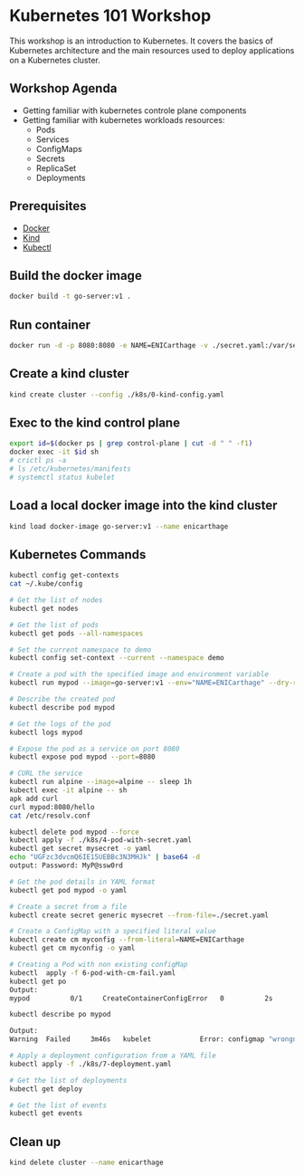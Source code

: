# Kubernetes 101 Workshop

This workshop is an introduction to Kubernetes. It covers the basics of Kubernetes architecture and the main resources used to deploy applications on a Kubernetes cluster.

## Workshop Agenda
- Getting familiar with kubernetes controle plane components
- Getting familiar with kubernetes workloads resources: 
    - Pods
    - Services
    - ConfigMaps
    - Secrets
    - ReplicaSet
    - Deployments

## Prerequisites
- [Docker](https://docs.docker.com/get-started/get-docker/) 
- [Kind](https://kind.sigs.k8s.io/#installation-and-usage)
- [Kubectl](https://kubernetes.io/docs/tasks/tools/#kubectl)


## Build the docker image

``` bash
docker build -t go-server:v1 . 
```

## Run container 
```bash
docker run -d -p 8080:8080 -e NAME=ENICarthage -v ./secret.yaml:/var/secrets/secret.yaml go-server:v1
``` 

## Create a kind cluster
``` bash
kind create cluster --config ./k8s/0-kind-config.yaml
```
## Exec to the kind control plane
``` bash
export id=$(docker ps | grep control-plane | cut -d " " -f1)
docker exec -it $id sh
# crictl ps -a
# ls /etc/kubernetes/manifests
# systemctl status kubelet
```

## Load a local docker image into the kind cluster
``` bash
kind load docker-image go-server:v1 --name enicarthage
```

## Kubernetes Commands

```bash
kubectl config get-contexts
cat ~/.kube/config

# Get the list of nodes
kubectl get nodes

# Get the list of pods
kubectl get pods --all-namespaces

# Set the current namespace to demo
kubectl config set-context --current --namespace demo

# Create a pod with the specified image and environment variable
kubectl run mypod --image=go-server:v1 --env="NAME=ENICarthage" --dry-run=client -o yaml

# Describe the created pod
kubectl describe pod mypod 

# Get the logs of the pod
kubectl logs mypod

# Expose the pod as a service on port 8080
kubectl expose pod mypod --port=8080 

# CURL the service 
kubectl run alpine --image=alpine -- sleep 1h
kubectl exec -it alpine -- sh
apk add curl
curl mypod:8080/hello
cat /etc/resolv.conf

kubectl delete pod mypod --force
kubectl apply -f ./k8s/4-pod-with-secret.yaml
kubectl get secret mysecret -o yaml
echo "UGFzc3dvcmQ6IE15UEBBc3N3MHJk" | base64 -d
output: Password: MyP@ssw0rd

# Get the pod details in YAML format
kubectl get pod mypod -o yaml 

# Create a secret from a file
kubectl create secret generic mysecret --from-file=./secret.yaml

# Create a ConfigMap with a specified literal value
kubectl create cm myconfig --from-literal=NAME=ENICarthage
kubectl get cm myconfig -o yaml

# Creating a Pod with non existing configMap
kubectl  apply -f 6-pod-with-cm-fail.yaml
kubectl get po 
Output:
mypod          0/1     CreateContainerConfigError   0          2s

kubectl describe po mypod

Output: 
Warning  Failed     3m46s   kubelet            Error: configmap "wrongname" not found

# Apply a deployment configuration from a YAML file
kubectl apply -f ./k8s/7-deployment.yaml

# Get the list of deployments
kubectl get deploy

# Get the list of events
kubectl get events
```

## Clean up
```bash
kind delete cluster --name enicarthage
```